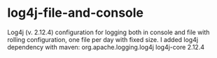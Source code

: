 # log4j-file-and-console
Log4j (v. 2.12.4) configuration for logging both in console and file with rolling configuration, one file per day with fixed size.
I added log4j dependency with maven:
<dependency>
    <groupId>org.apache.logging.log4j</groupId>
    <artifactId>log4j-core</artifactId>
    <version>2.12.4</version>
</dependency>
